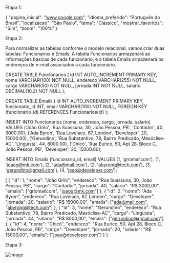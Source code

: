 Etapa 1:

{
  "pagina_inicial": "www.google.com",
  "idioma_preferido": "Português do Brasil",
  "localizacao": "São Paulo",
  "tema": "Clássico",
  "mostrar_favoritos": "Sim",
  "zoom": "100%"
}

Etapa 2:

Para normalizar as tabelas conforme o modelo relacional, vamos criar duas tabelas: Funcionarios e Emails. A tabela Funcionarios armazenará as informações básicas de cada funcionário, e a tabela Emails armazenará os endereços de e-mail associados a cada funcionário.

CREATE TABLE Funcionarios (
    id INT AUTO_INCREMENT PRIMARY KEY,
    nome VARCHAR(100) NOT NULL,
    endereco VARCHAR(255) NOT NULL,
    cargo VARCHAR(50) NOT NULL,
    jornada INT NOT NULL,
    salario DECIMAL(10,2) NOT NULL
);

CREATE TABLE Emails (
    id INT AUTO_INCREMENT PRIMARY KEY,
    funcionario_id INT,
    email VARCHAR(100) NOT NULL,
    FOREIGN KEY (funcionario_id) REFERENCES Funcionarios(id)
);

INSERT INTO Funcionarios (nome, endereco, cargo, jornada, salario) VALUES
('João Grilo', 'Rua Suassuna, 30, João Pessoa, PB', 'Contador', 40, 3000.00),
('Ada Byron', 'Rua Lovelace, 67, London', 'Developer', 20, 15000.00),
('Gerundino', 'Rua Substantivo, 78, Bairro Predicado, Mesóclise-AC', 'Linguista', 44, 8000.00),
('Chicó', 'Rua Eurico, 50, Apt 28, Bloco C, João Pessoa, PB', 'Developer', 20, 15000.00);

INSERT INTO Emails (funcionario_id, email) VALUES
(1, 'griomailcom'),
(1, 'joaog@mk.com'),
(2, 'ada@mail.com'),
(2, 'abyrong@tech.com'),
(3, 'gerundino@gmail.com'),
(4, 'joao@developer.com');

[
    {
        "id": 1,
        "nome": "João Grilo",
        "endereco": "Rua Suassuna, 30, João Pessoa, PB",
        "cargo": "Contador",
        "jornada": 40,
        "salario": "R$ 3000,00",
        "emails": ["griomailcom", "joaog@mk.com"]
    },
    {
        "id": 2,
        "nome": "Ada Byron",
        "endereco": "Rua Lovelace, 67, London",
        "cargo": "Developer",
        "jornada": 20,
        "salario": "R$ 15000,00",
        "emails": ["ada@mail.com", "abyrong@tech.com"]
    },
    {
        "id": 3,
        "nome": "Gerundino",
        "endereco": "Rua Substantivo, 78, Bairro Predicado, Mesóclise-AC",
        "cargo": "Linguista",
        "jornada": 44,
        "salario": "R$ 8000,00",
        "emails": ["gerundino@gmail.com"]
    },
    {
        "id": 4,
        "nome": "Chicó",
        "endereco": "Rua Eurico, 50, Apt 28, Bloco C, João Pessoa, PB",
        "cargo": "Developer",
        "jornada": 20,
        "salario": "R$ 15000,00",
        "emails": ["joao@developer.com"]
    }
]

Etapa 3:

![image](https://github.com/FelipeLobo015/Atividade-individual---Tema-NoSQL/assets/77967679/8eaf7f1f-4ee7-435c-9b84-9ab4d6b51d10)
